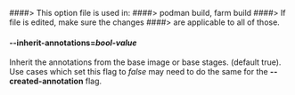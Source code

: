 ####> This option file is used in:
####>   podman build, farm build
####> If file is edited, make sure the changes
####> are applicable to all of those.
#### **--inherit-annotations**=*bool-value*

Inherit the annotations from the base image or base stages. (default true).
Use cases which set this flag to *false* may need to do the same for the
**--created-annotation** flag.
